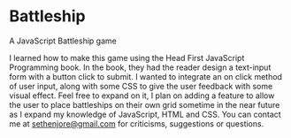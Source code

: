 # Battleship
A JavaScript Battleship game

I learned how to make this game using the Head First JavaScript Programming book. In the book, they had the reader design a text-input form with a button click to submit. I wanted to integrate an on click method of user input, along with some CSS to give the user feedback with some visual effect. Feel free to expand on it, I plan on adding a feature to allow the user to place battleships on their own grid sometime in the near future as I expand my knowledge of JavaScript, HTML and CSS. You can contact me at sethenjore@gmail.com for criticisms, suggestions or questions.
